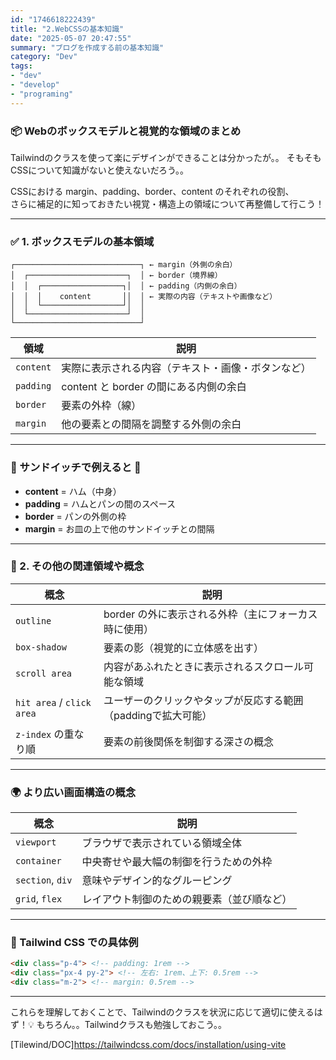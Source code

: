 ```yaml
---
id: "1746618222439"
title: "2.WebCSSの基本知識"
date: "2025-05-07 20:47:55"
summary: "ブログを作成する前の基本知識"
category: "Dev"
tags:
- "dev"
- "develop"
- "programing"
---
```



### 📦 Webのボックスモデルと視覚的な領域のまとめ

Tailwindのクラスを使って楽にデザインができることは分かったが。。
そもそもCSSについて知識がないと使えないだろう。。

CSSにおける margin、padding、border、content のそれぞれの役割、  
さらに補足的に知っておきたい視覚・構造上の領域について再整備して行こう！

---

### ✅ 1. ボックスモデルの基本領域

```plaintext
┌────────────────────────────┐ ← margin（外側の余白）
│  ┌──────────────────────┐  │ ← border（境界線）
│  │  ┌──────────────────┐│  │ ← padding（内側の余白）
│  │  │    content       ││  │ ← 実際の内容（テキストや画像など）
│  │  └──────────────────┘│  │
│  └──────────────────────┘  │
└────────────────────────────┘
```

| 領域       | 説明 |
|------------|------|
| `content`  | 実際に表示される内容（テキスト・画像・ボタンなど） |
| `padding`  | content と border の間にある内側の余白 |
| `border`   | 要素の外枠（線） |
| `margin`   | 他の要素との間隔を調整する外側の余白 |

---

### 📐 サンドイッチで例えると 🍞

- **content** = ハム（中身）
- **padding** = ハムとパンの間のスペース
- **border** = パンの外側の枠
- **margin** = お皿の上で他のサンドイッチとの間隔

---

### 🧠 2. その他の関連領域や概念

| 概念                    | 説明 |
|-------------------------|------|
| `outline`               | border の外に表示される外枠（主にフォーカス時に使用） |
| `box-shadow`            | 要素の影（視覚的に立体感を出す） |
| `scroll area`           | 内容があふれたときに表示されるスクロール可能な領域 |
| `hit area` / `click area` | ユーザーのクリックやタップが反応する範囲（paddingで拡大可能） |
| `z-index` の重なり順     | 要素の前後関係を制御する深さの概念 |

---

### 🌍 より広い画面構造の概念

| 概念            | 説明 |
|-----------------|------|
| `viewport`      | ブラウザで表示されている領域全体 |
| `container`     | 中央寄せや最大幅の制御を行うための外枠 |
| `section`, `div`| 意味やデザイン的なグルーピング |
| `grid`, `flex`  | レイアウト制御のための親要素（並び順など） |

---

### 🎨 Tailwind CSS での具体例

```html
<div class="p-4"> <!-- padding: 1rem -->
<div class="px-4 py-2"> <!-- 左右: 1rem、上下: 0.5rem -->
<div class="m-2"> <!-- margin: 0.5rem -->
```

---

これらを理解しておくことで、Tailwindのクラスを状況に応じて適切に使えるはず！💡
もちろん。。Tailwindクラスも勉強しておこう。。

[Tilewind/DOC]https://tailwindcss.com/docs/installation/using-vite

